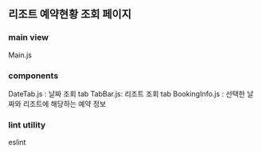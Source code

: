 ## 리조트 예약현황 조회 페이지

### main view
Main.js

### components
DateTab.js : 날짜 조회 tab
TabBar.js: 리조트 조회 tab
BookingInfo.js : 선택한 날짜와 리조트에 해당하는 예약 정보

### lint utility
eslint
